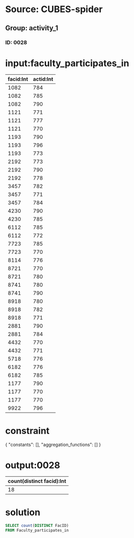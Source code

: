 # Source: CUBES-spider
## Group: activity_1
### ID: 0028

# input:faculty_participates_in

| facid:Int | actid:Int |
|---|---|
| 1082 | 784 |
| 1082 | 785 |
| 1082 | 790 |
| 1121 | 771 |
| 1121 | 777 |
| 1121 | 770 |
| 1193 | 790 |
| 1193 | 796 |
| 1193 | 773 |
| 2192 | 773 |
| 2192 | 790 |
| 2192 | 778 |
| 3457 | 782 |
| 3457 | 771 |
| 3457 | 784 |
| 4230 | 790 |
| 4230 | 785 |
| 6112 | 785 |
| 6112 | 772 |
| 7723 | 785 |
| 7723 | 770 |
| 8114 | 776 |
| 8721 | 770 |
| 8721 | 780 |
| 8741 | 780 |
| 8741 | 790 |
| 8918 | 780 |
| 8918 | 782 |
| 8918 | 771 |
| 2881 | 790 |
| 2881 | 784 |
| 4432 | 770 |
| 4432 | 771 |
| 5718 | 776 |
| 6182 | 776 |
| 6182 | 785 |
| 1177 | 790 |
| 1177 | 770 |
| 1177 | 770 |
| 9922 | 796 |

# constraint

{
  "constants": [],
  "aggregation_functions": []
}

# output:0028

| count(distinct facid):Int |
|---|
| 18 |

# solution

```sql
SELECT count(DISTINCT FacID)
FROM Faculty_participates_in
```
